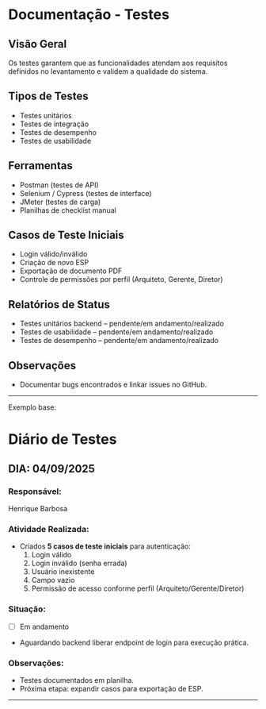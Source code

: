# Documentação - Testes

## Visão Geral
Os testes garantem que as funcionalidades atendam aos requisitos definidos no levantamento e validem a qualidade do sistema.

## Tipos de Testes
- Testes unitários
- Testes de integração
- Testes de desempenho
- Testes de usabilidade

## Ferramentas
- Postman (testes de API)
- Selenium / Cypress (testes de interface)
- JMeter (testes de carga)
- Planilhas de checklist manual

## Casos de Teste Iniciais
- Login válido/inválido
- Criação de novo ESP
- Exportação de documento PDF
- Controle de permissões por perfil (Arquiteto, Gerente, Diretor)

## Relatórios de Status
-  Testes unitários backend – pendente/em andamento/realizado
-  Testes de usabilidade – pendente/em andamento/realizado
-  Testes de desempenho – pendente/em andamento/realizado

## Observações
- Documentar bugs encontrados e linkar issues no GitHub.
---------------------------------------------------------------------------------------------------------------------------------------

Exemplo base:
# Diário de Testes

## DIA: 04/09/2025
### Responsável:
Henrique Barbosa

### Atividade Realizada:
- Criados **5 casos de teste iniciais** para autenticação:
  1. Login válido
  2. Login inválido (senha errada)
  3. Usuário inexistente
  4. Campo vazio
  5. Permissão de acesso conforme perfil (Arquiteto/Gerente/Diretor)

### Situação:
- [ ] Em andamento  
- Aguardando backend liberar endpoint de login para execução prática.

### Observações:
- Testes documentados em planilha.
- Próxima etapa: expandir casos para exportação de ESP.
---------------------------------------------------------------------------------------------------------------------------------------

